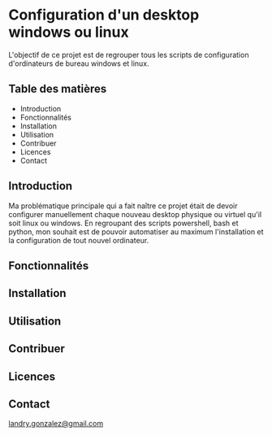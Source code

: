 # Configuration d'un desktop windows ou linux

L'objectif de ce projet est de regrouper tous les scripts de configuration d'ordinateurs de bureau windows et linux.


## Table des matières

- Introduction
- Fonctionnalités
- Installation
- Utilisation
- Contribuer
- Licences
- Contact


## Introduction

Ma problématique principale qui a fait naître ce projet était de devoir configurer manuellement chaque nouveau desktop physique ou virtuel qu'il soit linux ou windows. En regroupant des scripts powershell, bash et python, mon souhait est de pouvoir automatiser au maximum l'installation et la configuration de tout nouvel ordinateur.


## Fonctionnalités


## Installation


## Utilisation


## Contribuer


## Licences


## Contact
landry.gonzalez@gmail.com
